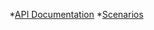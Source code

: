 *[API Documentation](https://schstp.github.io/swaprojectdocs/api/apidocs)
*[Scenarios](https://schstp.github.io/swaprojectdocs/api/scenarios)
